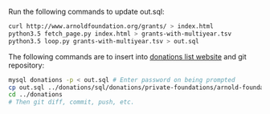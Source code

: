 Run the following commands to update out.sql:

```bash
curl http://www.arnoldfoundation.org/grants/ > index.html
python3.5 fetch_page.py index.html > grants-with-multiyear.tsv
python3.5 loop.py grants-with-multiyear.tsv > out.sql
```

The following commands are to insert into [donations list website](https://github.com/vipulnaik/donations) and git repository:

```bash
mysql donations -p < out.sql # Enter password on being prompted
cp out.sql ../donations/sql/donations/private-foundations/arnold-foundation-grants.sql
cd ../donations
# Then git diff, commit, push, etc.
```
